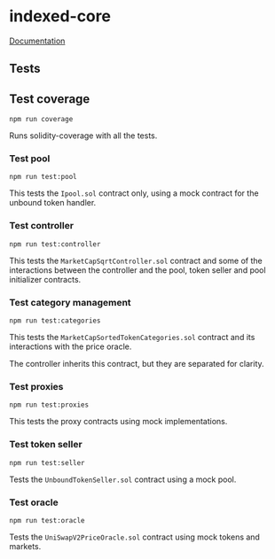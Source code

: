 # indexed-core

[Documentation](https://docs.indexed.finance)

## Tests

## Test coverage

`npm run coverage`

Runs solidity-coverage with all the tests.

### Test pool

`npm run test:pool`

This tests the `Ipool.sol` contract only, using a mock contract for the unbound token handler.

### Test controller

`npm run test:controller`

This tests the `MarketCapSqrtController.sol` contract and some of the interactions between the controller and the pool, token seller and pool initializer contracts.

### Test category management

`npm run test:categories`

This tests the `MarketCapSortedTokenCategories.sol` contract and its interactions with the price oracle.

The controller inherits this contract, but they are separated for clarity.

### Test proxies

`npm run test:proxies`

This tests the proxy contracts using mock implementations.

### Test token seller

`npm run test:seller`

Tests the `UnboundTokenSeller.sol` contract using a mock pool.

### Test oracle

`npm run test:oracle`

Tests the `UniSwapV2PriceOracle.sol` contract using mock tokens and markets.
